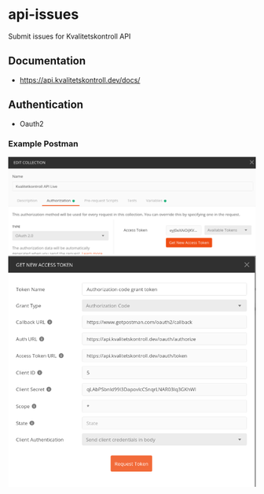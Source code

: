 # api-issues
Submit issues for Kvalitetskontroll API

## Documentation

- https://api.kvalitetskontroll.dev/docs/

## Authentication

- Oauth2

### Example Postman
![](get-access-token.png)
![](get-authorization-code-grant-token.png)
